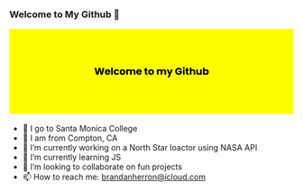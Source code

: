 ### Welcome to My Github 👋

<img src="welcome.png"/>

- 🏫 I go to Santa Monica College
- 💬 I am from Compton, CA
- 🔭 I’m currently working on a North Star loactor using NASA API
- 🌱 I’m currently learning JS
- 👯 I’m looking to collaborate on fun projects
- 📫 How to reach me: brandanherron@icloud.com